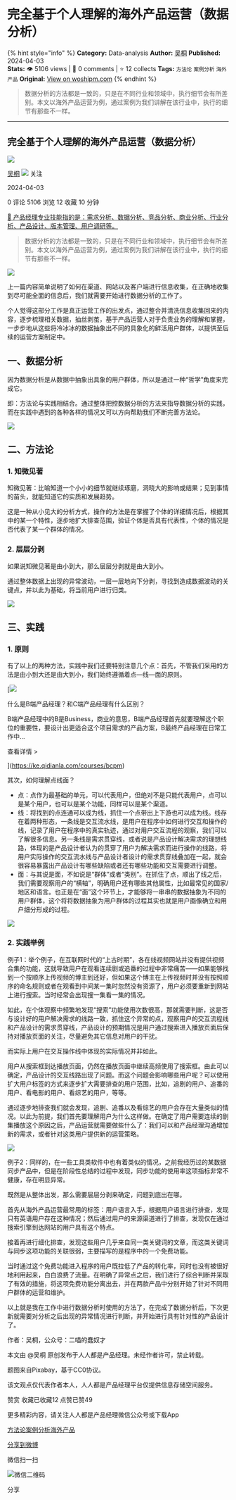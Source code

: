 # 完全基于个人理解的海外产品运营（数据分析）
{% hint style="info" %}
**Category:** Data-analysis
**Author:** [吴桐](https://www.woshipm.com/u/913959)
**Published:** 2024-04-03  
**Stats:** 👁️ 5106 views | 💬 0 comments | ⭐ 12 collects
**Tags:** `方法论` `案例分析` `海外产品`
**Original:** [View on woshipm.com](https://www.woshipm.com/data-analysis/6026088.html)
{% endhint %}
> 数据分析的方法都是一致的，只是在不同行业和领域中，执行细节会有所差别。本文以海外产品运营为例，通过案例为我们讲解在该行业中，执行的细节有那些不一样。

---

## 完全基于个人理解的海外产品运营（数据分析）

[![](https://static.woshipm.com/view/woshipm_api_def_20240330203607_2418.jpg?imageView2/1/w/72/h/72/q/100)](https://www.woshipm.com/u/913959)

[吴桐](https://www.woshipm.com/u/913959) ![](https://static.woshipm.com/tag/1101_1@2x.png) 关注

2024-04-03

0 评论 5106 浏览 12 收藏 10 分钟

[🔗 产品经理专业技能指的是：需求分析、数据分析、竞品分析、商业分析、行业分析、产品设计、版本管理、用户调研等。](https://ke.qidianla.com/courses/90pm)

> 数据分析的方法都是一致的，只是在不同行业和领域中，执行细节会有所差别。本文以海外产品运营为例，通过案例为我们讲解在该行业中，执行的细节有那些不一样。

![](https://image.woshipm.com/2023/04/14/ecf815a8-da8d-11ed-9503-00163e0b5ff3.png)

上一篇内容简单说明了如何在渠道、网站以及客户端进行信息收集，在正确地收集到尽可能全面的信息后，我们就需要开始进行数据分析的工作了。

个人觉得这部分工作是真正运营工作的出发点，通过整合并清洗信息收集回来的内容，逐步梳理相关数据，抽丝剥茧，基于产品运营人对于负责业务的理解和掌握，一步步地从这些将冷冰冰的数据抽象出不同的具象化的鲜活用户群体，以提供至后续的运营方案制定中。

## 一、数据分析

因为数据分析是从数据中抽象出具象的用户群体，所以是通过一种“哲学”角度来完成它。

即：方法论与实践相结合。通过整体把控数据分析的方法来指导数据分析的实践，而在实践中遇到的各种各样的情况又可以方向帮助我们不断完善方法论。

![](https://image.woshipm.com/wp-files/2024/04/dEZ9B7QMpMrtPLHdperZ.png)

## 二、方法论

### 1\. 知微见著

知微见著：比喻知道一个小小的细节就继续琢磨，洞晓大的影响或结果；见到事情的苗头，就能知道它的实质和发展趋势。

这是一种从小见大的分析方式，操作的方法是在掌握了个体的详细情况后，根据其中的某一个特性，逐步地扩大排查范围，验证个体是否具有代表性，个体的情况是否代表了某一个群体的情况。

### 2\. 层层分剥

如果说知微见著是由小到大，那么层层分剥就是由大到小。

通过整体数据上出现的异常波动，一层一层地向下分剥，寻找到造成数据波动的关键点，并以此为基础，将当前用户进行归类。

![](https://image.woshipm.com/wp-files/2024/04/AhY63aDxihZJD4f3d19M.png)

## 三、实践

### 1\. 原则

有了以上的两种方法，实践中我们还要特别注意几个点：首先，不管我们采用的方法是由小到大还是由大到小，我们始终遵循着点—线—面的原则。

[![](https://image.woshipm.com/2023/07/27/6f50fd24-2c7f-11ee-875d-00163e0b5ff3.png)

什么是B端产品经理？和C端产品经理有什么区别？

B端产品经理中的B是Business，商业的意思，B端产品经理首先就要理解这个职位的重要性，要设计出更适合这个项目需求的产品方案，B最终产品经理在日常工作中...

查看详情 >

](https://ke.qidianla.com/courses/bcpm)

其次，如何理解点线面？

*   点：点作为最基础的单元，可以代表用户，但绝对不是只能代表用户，点可以是某个用户，也可以是某个功能，同样可以是某个渠道。
*   线：将找到的点连通可以成为线，抓住一个点带出上下游也可以成为线。线存在着两种形态，一条线是交互流水线，是用户在程序中如何进行交互和操作的线，记录了用户在程序中的真实轨迹，通过对用户交互流程的观察，我们可以了解很多信息。另一条线是需求贯穿线，或者说是产品设计解决需求的理想线路，体现的是产品设计者认为的贯穿了用户为解决需求而进行操作的线路，将用户实际操作的交互流水线与产品设计者设计的需求贯穿线叠加在一起，就会很容易暴露出产品设计有哪些缺陷或者还有哪些功能和交互需要进行调整。
*   面：与其说是面，不如说是“群体”或者“类别”。在抓住了点，顺出了线之后，我们需要观察用户的“横轴”，明确用户还有哪些其他属性，比如最常见的国家/地区和语言。也正是在“面”这个环节上，才能够将一串串的数据抽象为不同的用户群体，这个将将数据抽象为用户群体的过程其实也就是用户画像确立和用户细分形成的过程。

![](https://image.woshipm.com/wp-files/2024/04/N8w9C0DyykwOJMZIkW9V.png)

### 2\. 实践举例

例子1：举个例子，在互联网时代的“上古时期”，各在线视频网站并没有提供视频合集的功能，这就导致用户在观看连续剧或追番的过程中非常痛苦——如果能够找到一个按顺序上传视频的博主到还好，但如果这个博主在上传视频时并没有按照顺序的命名规则或者在观看到中间某一集时忽然没有资源了，用户必须要重新到网站上进行搜索。当时经常会出现搜一集看一集的情况。

如此，在个体观察中频繁地发现“搜索”功能使用次数很高，那就需要判断，这是否与设计好的用户解决需求的线路一致，抓住这个异常的点，观察用户的交互流程线和产品设计的需求贯穿线，产品设计的预期情况是用户通过搜索进入播放页面后保持对播放页面的关注，尽量避免其它信息对用户的干扰。

而实际上用户在交互操作线中体现的实际情况并非如此。

用户从搜索框到达播放页面，仍然在播放页面中继续高频使用了搜索框。由此可以确定，产品设计的交互线路出现了问题。而这个问题会影响哪些用户呢？可以使用扩大用户标签的方式来逐步扩大需要排查的用户范围，比如，追剧的用户、追番的用户、看电影的用户、看综艺的用户，等等。

通过逐步地排查我们就会发现，追剧、追番以及看综艺的用户会存在大量类似的情况。以此为前提，我们首先要理解用户为什么这样做。在确定了用户需要连续的剧集播放这个原因之后，产品运营就需要做些什么了：我们可以和产品经理沟通增加新的需求，或者针对这类用户提供新的运营策略。

![](https://image.woshipm.com/wp-files/2024/04/rpSdgY36idk6HHCcSiWH.png)

例子2：同样的，在一些工具类软件中也有着类似的情况，之前我经历过的某数据同步产品中，但是在阶段性总结的过程中发现，同步功能的使用率这项指标非常不健康，存在明显异常。

既然是从整体出发，那么需要层层分剥来确定，问题到底出在哪。

首先从海外产品运营最常用的标签：用户语言入手，根据用户语言进行排查，发现只有英语用户存在这种情况；然后通过用户的来源渠道进行了排查，发现仅在通过搜索引擎到达网站的用户具有这个特点。

接着再进行细化排查，发现这些用户几乎来自同一类关键词的文章，而这类关键词与同步这项功能的关联很弱，主要描写的是程序中的一个免费功能。

当时通过这个免费功能进入程序的用户既拉低了产品的转化率，同时也没有被很好地利用起来，白白浪费了流量。在明确了异常点之后，我们进行了综合判断并采取了有效的措施，将这项免费功能分离出去，并在两款产品中分别开始了针对不同用户群体的运营和维护。

以上就是我在工作中进行数据分析时使用的方法了，在完成了数据分析后，下次更新就需要对分析之后出现的异常情况进行判断，并开始进行具有针对性的产品设计了。

作者：吴桐，公众号：二喵的蠢奴才

本文由 @吴桐 原创发布于人人都是产品经理。未经作者许可，禁止转载。

题图来自Pixabay，基于CC0协议。

该文观点仅代表作者本人，人人都是产品经理平台仅提供信息存储空间服务。

赞赏 收藏已收藏12 点赞已赞49

更多精彩内容，请关注人人都是产品经理微信公众号或下载App

[方法论](https://www.woshipm.com/tag/%e6%96%b9%e6%b3%95%e8%ae%ba)[案例分析](https://www.woshipm.com/tag/%e6%a1%88%e4%be%8b%e5%88%86%e6%9e%90)[海外产品](https://www.woshipm.com/tag/%e6%b5%b7%e5%a4%96%e4%ba%a7%e5%93%81)

[分享到微博](https://service.weibo.com/share/share.php?appkey=2775287854&title=完全基于个人理解的海外产品运营（数据分析）&url=https://www.woshipm.com/data-analysis/6026088.html&pic=https://image.woshipm.com/2023/04/14/ecf815a8-da8d-11ed-9503-00163e0b5ff3.png)

微信扫一扫

![微信二维码](https://api.pwmqr.com/qrcode/create/?url=https://www.woshipm.com/data-analysis/6026088.html)

分享